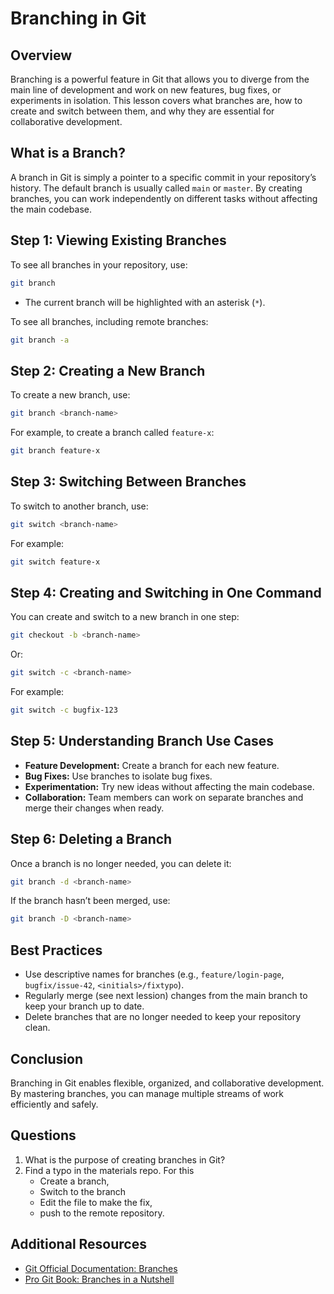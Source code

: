 # Branching in Git

## Overview

Branching is a powerful feature in Git that allows you to diverge from the main line of development and work on new features, bug fixes, or experiments in isolation. This lesson covers what branches are, how to create and switch between them, and why they are essential for collaborative development.

## What is a Branch?

A branch in Git is simply a pointer to a specific commit in your repository’s history. The default branch is usually called `main` or `master`. By creating branches, you can work independently on different tasks without affecting the main codebase.

## Step 1: Viewing Existing Branches

To see all branches in your repository, use:
```bash
git branch
```
- The current branch will be highlighted with an asterisk (`*`).

To see all branches, including remote branches:
```bash
git branch -a
```

## Step 2: Creating a New Branch

To create a new branch, use:

```bash
git branch <branch-name>
```

For example, to create a branch called `feature-x`:
```bash
git branch feature-x
```

## Step 3: Switching Between Branches

To switch to another branch, use:

```bash
git switch <branch-name>
```

For example:

```bash
git switch feature-x
```

## Step 4: Creating and Switching in One Command

You can create and switch to a new branch in one step:
```bash
git checkout -b <branch-name>
```
Or:
```bash
git switch -c <branch-name>
```
For example:
```bash
git switch -c bugfix-123
```

## Step 5: Understanding Branch Use Cases

- **Feature Development:** Create a branch for each new feature.
- **Bug Fixes:** Use branches to isolate bug fixes.
- **Experimentation:** Try new ideas without affecting the main codebase.
- **Collaboration:** Team members can work on separate branches and merge their changes when ready.

## Step 6: Deleting a Branch

Once a branch is no longer needed, you can delete it:
```bash
git branch -d <branch-name>
```
If the branch hasn’t been merged, use:
```bash
git branch -D <branch-name>
```

## Best Practices

- Use descriptive names for branches (e.g., `feature/login-page`, `bugfix/issue-42`, `<initials>/fixtypo`).
- Regularly merge (see next lession) changes from the main branch to keep your branch up to date.
- Delete branches that are no longer needed to keep your repository clean.

## Conclusion

Branching in Git enables flexible, organized, and collaborative development. By mastering branches, you can manage multiple streams of work efficiently and safely.

## Questions
1. What is the purpose of creating branches in Git?
2. Find a typo in the materials repo. For this
   - Create a branch, 
   - Switch to the branch
   - Edit the file to make the fix,
   - push to the remote repository.

## Additional Resources

- [Git Official Documentation: Branches](https://git-scm.com/docs/git-branch)
- [Pro Git Book: Branches in a Nutshell](https://git-scm.com/book/en/v2/Git-Branching-Branches-in-a-Nutshell)
